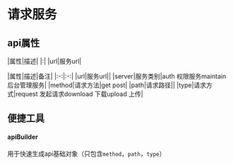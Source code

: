 # 请求服务

## api属性

|属性|描述|
|:|
|url|服务url|

|属性|描述|备注|
|:-:|:-:|
|url|服务url||
|server|服务类别|auth 权限服务maintain 后台管理服务|
|method|请求方法|get post|
|path|请求路径||
|type|请求方式|request 发起请求download 下载upload 上传|




## 便捷工具
#### apiBuilder
用于快速生成api基础对象（只包含`method`，`path`，`type`）

